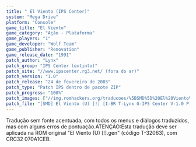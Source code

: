 ```yaml
---
title: " El Viento (IPS Center)"
system: "Mega Drive"
platform: "Console"
game_title: "El Viento"
game_category: "Ação - Plataforma"
game_players: "1"
game_developer: "Wolf Team"
game_publisher: "Renovation"
game_release_date: "1991"
patch_author: "Lynx"
patch_group: "IPS Center (extinto)"
patch_site: "//www.ipscenter.rg3.net/ (fora do ar)"
patch_version: "1.0"
patch_release: "24 de fevereiro de 2003"
patch_type: "Patch IPS dentro de pacote ZIP"
patch_progress: "100%"
patch_images: ["//img.romhackers.org/traducoes/%5BSMD%5D%20El%20Viento%20-%20IPS%20Center%20-%201.png","//img.romhackers.org/traducoes/%5BSMD%5D%20El%20Viento%20-%20IPS%20Center%20-%202.png","//img.romhackers.org/traducoes/%5BSMD%5D%20El%20Viento%20-%20IPS%20Center%20-%203.png"]
patch_file: "[SMD] El Viento (U) [!] [I-BR T-Lynx G-IPS Center V-1.0 P-100% A-2003].zip"
---
```

Tradução sem fonte acentuada, com todos os menus e diálogos traduzidos, mas com alguns erros de pontuação.ATENÇÃO:Esta tradução deve ser aplicada na ROM original "El Viento (U) [!].gen" (código T-32063), com CRC32 070A1CEB.